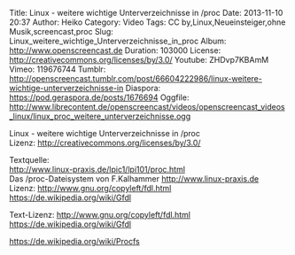 Title: Linux - weitere wichtige Unterverzeichnisse in /proc
Date: 2013-11-10 20:37
Author: Heiko
Category: Video
Tags: CC by,Linux,Neueinsteiger,ohne Musik,screencast,proc
Slug: Linux_weitere_wichtige_Unterverzeichnisse_in_proc
Album: http://www.openscreencast.de
Duration: 103000
License: http://creativecommons.org/licenses/by/3.0/
Youtube: ZHDvp7KBAmM
Vimeo: 119676744
Tumblr: http://openscreencast.tumblr.com/post/66604222986/linux-weitere-wichtige-unterverzeichnisse-in
Diaspora: https://pod.geraspora.de/posts/1676694
Oggfile: http://www.librecontent.de/openscreencast/videos/openscreencast_videos_linux/linux_proc_weitere_unterverzeichnisse.ogg

Linux - weitere wichtige Unterverzeichnisse in /proc  
Lizenz: <http://creativecommons.org/licenses/by/3.0/>  
  
Textquelle:  
<http://www.linux-praxis.de/lpic1/lpi101/proc.html>  
Das /proc-Dateisystem von F.Kalhammer <http://www.linux-praxis.de>  
Lizenz: <http://www.gnu.org/copyleft/fdl.html>
<https://de.wikipedia.org/wiki/Gfdl>  
  
Text-Lizenz: <http://www.gnu.org/copyleft/fdl.html>
<https://de.wikipedia.org/wiki/Gfdl>  
  
<https://de.wikipedia.org/wiki/Procfs>

